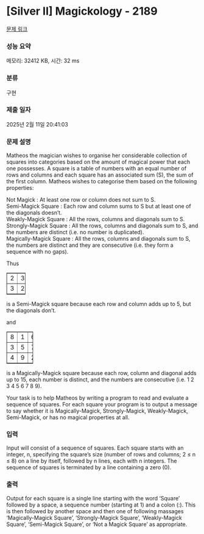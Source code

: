 # [Silver II] Magickology - 2189 

[문제 링크](https://www.acmicpc.net/problem/2189) 

### 성능 요약

메모리: 32412 KB, 시간: 32 ms

### 분류

구현

### 제출 일자

2025년 2월 11일 20:41:03

### 문제 설명

<p>Matheos the magician wishes to organise her considerable collection of squares into categories based on the amount of magical power that each one possesses. A square is a table of numbers with an equal number of rows and columns and each square has an associated sum (S), the sum of the first column. Matheos wishes to categorise them based on the following properties:</p>

<p>Not Magick : At least one row or column does not sum to S.<br>
Semi-Magick Square : Each row and column sums to S but at least one of the diagonals doesn’t.<br>
Weakly-Magick Square : All the rows, columns and diagonals sum to S.<br>
Strongly-Magick Square : All the rows, columns and diagonals sum to S, and the numbers are distinct (i.e. no number is duplicated).<br>
Magically-Magick Square : All the rows, columns and diagonals sum to S, the numbers are distinct and they are consecutive (i.e. they form a sequence with no gaps).</p>

<p>Thus</p>

<table border="1" cellpadding="1" cellspacing="1" style="width:50px">
	<tbody>
		<tr>
			<td>2</td>
			<td>3</td>
		</tr>
		<tr>
			<td>3</td>
			<td>2</td>
		</tr>
	</tbody>
</table>

<p>is a Semi-Magick square because each row and column adds up to 5, but the diagonals don’t.</p>

<p>and</p>

<table border="1" cellpadding="1" cellspacing="1" style="width:70px">
	<tbody>
		<tr>
			<td>8</td>
			<td>1</td>
			<td>6</td>
		</tr>
		<tr>
			<td>3</td>
			<td>5</td>
			<td>7</td>
		</tr>
		<tr>
			<td>4</td>
			<td>9</td>
			<td>2</td>
		</tr>
	</tbody>
</table>

<p>is a Magically-Magick square because each row, column and diagonal adds up to 15, each number is distinct, and the numbers are consecutive (i.e. 1 2 3 4 5 6 7 8 9).</p>

<p>Your task is to help Matheos by writing a program to read and evaluate a sequence of squares. For each square your program is to output a message to say whether it is Magically-Magick, Strongly-Magick, Weakly-Magick, Semi-Magick, or has no magical properties at all.</p>

<p> </p>

### 입력 

 <p>Input will consist of a sequence of squares. Each square starts with an integer, n, specifying the square’s size (number of rows and columns; 2 ≤ n ≤ 8) on a line by itself, followed by n lines, each with n integers. The sequence of squares is terminated by a line containing a zero (0).</p>

### 출력 

 <p>Output for each square is a single line starting with the word ‘Square’ followed by a space, a sequence number (starting at 1) and a colon (:). This is then followed by another space and then one of following massages ‘Magically-Magick Square’, ‘Strongly-Magick Square’, ‘Weakly-Magick Square’, ‘Semi-Magick Square’, or ‘Not a Magick Square’ as appropriate.</p>

